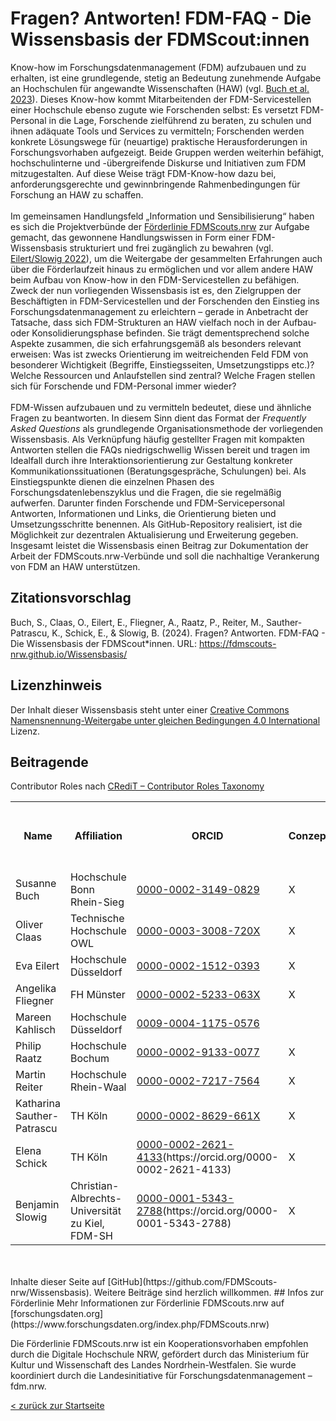 

# Fragen? Antworten! FDM-FAQ - Die Wissensbasis der FDMScout:innen

Know-how im Forschungsdatenmanagement (FDM) aufzubauen und zu erhalten, ist eine grundlegende, stetig an Bedeutung zunehmende Aufgabe an Hochschulen für angewandte Wissenschaften (HAW) (vgl. [Buch et al. 2023](http://www.doi.org/10.5281/zenodo.7886667)). Dieses Know-how kommt Mitarbeitenden der FDM-Servicestellen einer Hochschule ebenso zugute wie Forschenden selbst: Es versetzt FDM-Personal in die Lage, Forschende zielführend zu beraten, zu schulen und ihnen adäquate Tools und Services zu vermitteln; Forschenden werden konkrete Lösungswege für (neuartige) praktische Herausforderungen in Forschungsvorhaben aufgezeigt. Beide Gruppen werden weiterhin befähigt, hochschulinterne und -übergreifende Diskurse und Initiativen zum FDM mitzugestalten. Auf diese Weise trägt FDM-Know-how dazu bei, anforderungsgerechte und gewinnbringende Rahmenbedingungen für Forschung an HAW zu schaffen.
<br>
<br>
Im gemeinsamen Handlungsfeld „Information und Sensibilisierung“ haben es sich die Projektverbünde der [Förderlinie FDMScouts.nrw](https://www.forschungsdaten.org/index.php/FDMScouts.nrw) zur Aufgabe gemacht, das gewonnene Handlungswissen in Form einer FDM-Wissensbasis strukturiert und frei zugänglich zu bewahren (vgl. [Eilert/Slowig 2022](https://doi.org/10.5281/zenodo.6497586)), um die Weitergabe der gesammelten Erfahrungen auch über die Förderlaufzeit hinaus zu ermöglichen und vor allem andere HAW beim Aufbau von Know-how in den FDM-Servicestellen zu befähigen. Zweck der nun vorliegenden Wissensbasis ist es, den Zielgruppen der Beschäftigten in FDM-Servicestellen und der Forschenden den Einstieg ins Forschungsdatenmanagement zu erleichtern – gerade in Anbetracht der Tatsache, dass sich FDM-Strukturen an HAW vielfach noch in der Aufbau- oder Konsolidierungsphase befinden. Sie trägt dementsprechend solche Aspekte zusammen, die sich erfahrungsgemäß als besonders relevant erweisen: Was ist zwecks Orientierung im weitreichenden Feld FDM von besonderer Wichtigkeit (Begriffe, Einstiegsseiten, Umsetzungstipps etc.)? Welche Ressourcen und Anlaufstellen sind zentral? Welche Fragen stellen sich für Forschende und FDM-Personal immer wieder?
<br>
<br>
FDM-Wissen aufzubauen und zu vermitteln bedeutet, diese und ähnliche Fragen zu beantworten. In diesem Sinn dient das Format der *Frequently Asked Questions* als grundlegende Organisationsmethode der vorliegenden Wissensbasis. Als Verknüpfung häufig gestellter Fragen mit kompakten Antworten stellen die FAQs niedrigschwellig Wissen bereit und tragen im Idealfall durch ihre Interaktionsorientierung zur Gestaltung konkreter Kommunikationssituationen (Beratungsgespräche, Schulungen) bei. Als Einstiegspunkte dienen die einzelnen Phasen des Forschungsdatenlebenszyklus und die Fragen, die sie regelmäßig aufwerfen. Darunter finden Forschende und FDM-Servicepersonal Antworten, Informationen und Links, die Orientierung bieten und Umsetzungsschritte benennen. Als GitHub-Repository realisiert, ist die Möglichkeit zur dezentralen Aktualisierung und Erweiterung gegeben.
Insgesamt leistet die Wissensbasis einen Beitrag zur Dokumentation der Arbeit der FDMScouts.nrw-Verbünde und soll die nachhaltige Verankerung von FDM an HAW unterstützen.

## Zitationsvorschlag
Buch, S., Claas, O., Eilert, E., Fliegner, A., Raatz, P., Reiter, M., Sauther-Patrascu, K., Schick, E., & Slowig, B. (2024). Fragen? Antworten. FDM-FAQ - Die Wissensbasis der FDMScout*innen. URL: https://fdmscouts-nrw.github.io/Wissensbasis/

## Lizenzhinweis
Der Inhalt  dieser Wissensbasis steht unter einer [Creative Commons Namensnennung-Weitergabe unter gleichen Bedingungen 4.0 International](https://creativecommons.org/licenses/by/4.0/legalcode) Lizenz.

## Beitragende
Contributor Roles nach [CRediT – Contributor Roles Taxonomy](https://credit.niso.org/)

<table>
  <tr>
    <th>Name</th>
    <th>Affiliation</th>
    <th>ORCID</th>
    <th>Conzeptualization</th>
    <th>Validation</th>
    <th>Visualization</th>
    <th>Writing - original draft</th>
    <th>Writing - review & editing</th>
  </tr>
  <tr>
    <td>Susanne Buch</td>
    <td>Hochschule Bonn Rhein-Sieg</td>
    <td><a href="https://orcid.org/0000-0002-3149-0829">0000-0002-3149-0829</a></td>
    <td>X</td>
    <td>X</td>
    <td>X</td>
    <td>X</td>
    <td>X</td>
  </tr>
  <tr>
    <td>Oliver Claas</td>
    <td>Technische Hochschule OWL </td>
    <td><a href="https://orcid.org/0000-0003-3008-720X">0000-0003-3008-720X</a></td>
    <td>X</td>
    <td>X</td>
    <td> </td>
    <td>X</td>
    <td>X</td>
  </tr>
  <tr>
    <td>Eva Eilert</td>
    <td>Hochschule Düsseldorf </td>
    <td><a href="https://orcid.org/0000-0002-1512-0393">0000-0002-1512-0393</a></td>
    <td>X</td>
    <td>X</td>
    <td>X</td>
    <td>X</td>
    <td>X</td>
  </tr>
  <tr>
    <td>Angelika Fliegner</td>
    <td>FH Münster</td>
    <td><a href="https://orcid.org/0000-0002-5233-063X">0000-0002-5233-063X</a></td>
    <td>X</td>
    <td>X</td>
    <td> </td>
    <td>X</td>
    <td>X</td>
  </tr>
  <tr>
    <td>Mareen Kahlisch</td>
    <td>Hochschule Düsseldorf</td>
    <td><a href="https://orcid.org/0009-0004-1175-0576">0009-0004-1175-0576</a></td>
    <td> </td>
    <td> </td>
    <td> </td>
    <td> </td>
    <td>X</td>
  </tr>
  <tr>
    <td>Philip Raatz</td>
    <td>Hochschule Bochum</td>
    <td><a href="https://orcid.org/0000-0002-9133-0077">0000-0002-9133-0077</a></td>
    <td>X</td>
    <td>X</td>
    <td> </td>
    <td>X</td>
    <td>X</td>
  </tr>
  <tr>
    <td>Martin Reiter</td>
    <td>Hochschule Rhein-Waal </td>
    <td><a href="https://orcid.org/0000-0002-7217-7564">0000-0002-7217-7564</a></td>
    <td>X</td>
    <td>X</td>
    <td> </td>
    <td>X</td>
    <td>X</td>
  </tr>
  <tr>
    <td>Katharina Sauther-Patrascu</td>
    <td>TH Köln</td>
    <td><a href="https://orcid.org/0000-0002-8629-661X">0000-0002-8629-661X</a></td>
    <td>X</td>
    <td>X</td>
    <td> </td>
    <td>X</td>
    <td>X</td>
  </tr>
  <tr>
    <td>Elena Schick</td>
    <td>TH Köln</td>
    <td><a href="">0000-0002-2621-4133</a>(https://orcid.org/0000-0002-2621-4133)</td>
    <td>X</td>
    <td>X</td>
    <td> </td>
    <td>X</td>
    <td>X</td>
  </tr>
  <tr>
    <td>Benjamin Slowig</td>
    <td>Christian-Albrechts-Universität zu Kiel, FDM-SH</td>
    <td><a href="">0000-0001-5343-2788</a>(https://orcid.org/0000-0001-5343-2788)</td>
    <td>X</td>
    <td>X</td>
    <td> </td>
    <td></td>
    <td>X</td>
  </tr>
</table>

<br>
<br>
Inhalte dieser Seite auf [GitHub](https://github.com/FDMScouts-nrw/Wissensbasis). Weitere Beiträge sind herzlich willkommen.
## Infos zur Förderlinie
Mehr Informationen zur Förderlinie FDMScouts.nrw auf [forschungsdaten.org](https://www.forschungsdaten.org/index.php/FDMScouts.nrw)

Die Förderlinie FDMScouts.nrw ist ein Kooperationsvorhaben empfohlen durch die Digitale Hochschule NRW, gefördert durch das Ministerium für Kultur und Wissenschaft des Landes Nordrhein-Westfalen. Sie wurde koordiniert durch die Landesinitiative für Forschungsdatenmanagement – fdm.nrw.
<br>

[< zurück zur Startseite](README.md)
<br>
